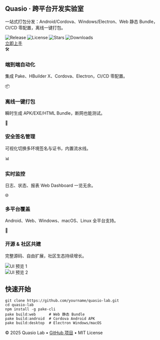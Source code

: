 <!-- HERO -->
  <section class="container hero">
    <h1 class="hero__title">Quasio · 跨平台开发实验室</h1>
    <p class="hero__desc">
      一站式打包分发：Android/Cordova、Windows/Electron、Web 静态 Bundle，CI/CD 零配置，离线一键打包。
    </p>
    <div class="hero__badges">
      <img src="https://img.shields.io/github/v/release/yourname/quasio-lab?color=5568f1" alt="Release"/>
      <img src="https://img.shields.io/github/license/yourname/quasio-lab" alt="License"/>
      <img src="https://img.shields.io/github/stars/yourname/quasio-lab?style=social" alt="Stars"/>
      <img src="https://img.shields.io/badge/downloads-10K+-blue" alt="Downloads"/>
    </div>
    <a href="#quickstart" class="btn btn--primary hero__cta">立即上手</a>
  </section>

  <!-- FEATURES -->
  <section id="features" class="container features">
    <div class="feature">
      <div class="feature__icon">🛠️</div>
      <h3 class="feature__title">端到端自动化</h3>
      <p class="feature__desc">集成 Pake、HBuilder X、Cordova、Electron，CI/CD 零配置。</p>
    </div>
    <div class="feature">
      <div class="feature__icon">📦</div>
      <h3 class="feature__title">离线一键打包</h3>
      <p class="feature__desc">瞬时生成 APK/EXE/HTML Bundle，断网也能测试。</p>
    </div>
    <div class="feature">
      <div class="feature__icon">🔐</div>
      <h3 class="feature__title">安全签名管理</h3>
      <p class="feature__desc">可视化切换多环境签名与证书，内置流水线。</p>
    </div>
    <div class="feature">
      <div class="feature__icon">📊</div>
      <h3 class="feature__title">实时监控</h3>
      <p class="feature__desc">日志、状态、报表 Web Dashboard 一览无余。</p>
    </div>
    <div class="feature">
      <div class="feature__icon">🌐</div>
      <h3 class="feature__title">多平台覆盖</h3>
      <p class="feature__desc">Android、Web、Windows、macOS、Linux 全平台支持。</p>
    </div>
    <div class="feature">
      <div class="feature__icon">🤝</div>
      <h3 class="feature__title">开源 & 社区共建</h3>
      <p class="feature__desc">完整源码、自由扩展，社区生态持续增长。</p>
    </div>
  </section>

  <!-- GALLERY -->
  <section id="gallery" class="container gallery">
    <div class="gallery__item">
      <img src="ui-preview-1.png" alt="UI 预览 1"/>
    </div>
    <div class="gallery__item">
      <img src="ui-preview-2.png" alt="UI 预览 2"/>
    </div>
  </section>

  <!-- QUICKSTART -->
  <section id="quickstart" class="container quickstart">
    <h2 class="quickstart__title">快速开始</h2>
    <pre><code class="language-bash">git clone https://github.com/yourname/quasio-lab.git
cd quasio-lab
npm install -g pake-cli
pake build:web      # Web 静态 Bundle
pake build:android  # Cordova Android APK
pake build:desktop  # Electron Windows/macOS</code></pre>
  </section>

  <!-- FOOTER -->
  <footer class="footer">
    © 2025 Quasio Lab • <a href="https://github.com/yourname/quasio-lab" target="_blank" rel="noopener">GitHub 项目</a> • MIT License
  </footer>
